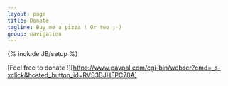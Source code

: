 ```yaml
---
layout: page
title: Donate
tagline: Buy me a pizza ! Or two ;-)
group: navigation
---
```

{% include JB/setup %}

[Feel free to donate !][https://www.paypal.com/cgi-bin/webscr?cmd=_s-xclick&hosted_button_id=RVS3BJHFPC78A]